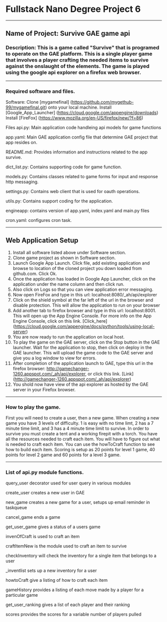 # Fullstack Nano Degree Project 6

****

## Name of Project: Survive GAE game api

### Description: This is a game called "Survive" that is programed to operate on the GAE platform. This is a single player game that involves a player crafting the needed items to survive against the onslaught of the elements. The game is played using the google api explorer on a firefox web browser.
***

### Required software and files.

Software:
Clone [mygamefinal] (https://github.com/mygethub-99/mygamefinal.git) onto your local machine.
Install [Google_App_Launcher] (https://cloud.google.com/appengine/downloads)
Install [FireFox] (https://www.mozilla.org/en-US/firefox/new/?f=86)

Files
api.py: Main application code handleing api models for game functions

app.yaml: Main GAE application config file that determine GAE project that app resides on.

README.md: Provides information and instructions related to the app survive.

dict_list.py: Contains supporting code for game function.

models.py: Contains classes related to game forms for input and response http messaging.

settings.py: Contains web client that is used for oauth operations.

utils.py: Contains support coding for the application.

engineapp: contains version of app.yaml, index.yaml and main.py files

cron.yaml: configures cron task.

***
## Web Application Setup
 1. Install all software listed above under Software section.
 2. Clone game project as shown in Software section.  
 3. Launch Google App Launch. Click file, add existing application and browse to location of the cloned project you down loaded from github.com. Click Ok. 
 4. Once the application has loaded in Google App Launcher, click on the application under the name column and then click run.
 5. Also click on Logs so that you can view application error messaging.
 6. Now open FireFox and type in this url: localhost:8080/_ah/api/explorer 
 7. Click on the shield symbol at the far left of the url in the browser and disable protection. This will allow the application to run on your browser
 8. Add another tab to firefox browser and type in this url: localhost:8001. This will open up the App Engine Console. For more info on the App Engine Console, click on this link. [Click_here] (https://cloud.google.com/appengine/docs/python/tools/using-local-server)
 9. You are now ready to run the application on local host.
 10. To play the game on the GAE server, click on the Stop button in the GAE launcher. Wait for the application to stop, then click on deploy in the GAE launcher. This will upload the game code to the GAE server and give you a log window to view for errors.
 11. After completion of the application launch to GAE, type this url in the firefox browser: http://gamechanger-1260.appspot.com/_ah/api/explorer, or click this link. [Link] (http://gamechanger-1260.appspot.com/_ah/api/explorer)
 12. You shold now have view of the api explorer as hosted by the GAE server in your Firefox browser.

***
### How to play the game.
First you will need to create a user, then a new game. When creating a new game you have 3 levels of difficulty. 1 is easy with no time limt, 2 has a 7 minute time limit, and 3 has a 4 minute time limit to survive.
In order to survive you must create a tent and a working firepit with a torch. You have all the resources needed to craft each item. You will have to figure out what is needed to craft each item. You can use the howToCraft function to see how to build each item.
Scoring is setup as 20 points for level 1 game, 40 points for level 2 game and 60 points for a level 3 game.
***
### List of api.py module functions.

query_user decorator used for user query in various modules

create_user creates a new user in GAE

new_game creates a new game for a user, setups up email reminder in taskqueue

cancel_game ends a game

get_user_game gives a status of a users game

invenOfCraft is used to craft an item

craftItemNew is the module used to craft an item to survive

checkInventory will check the inventory for a single item that belongs to a user

_inventlist sets up a new inventory for a user

howtoCraft give a listing of how to craft each item

gameHistory provides a listing of each move made by a player for a particular game

get_user_ranking gives a list of each player and their ranking

scores provides the scores for a variable number of players pulled


